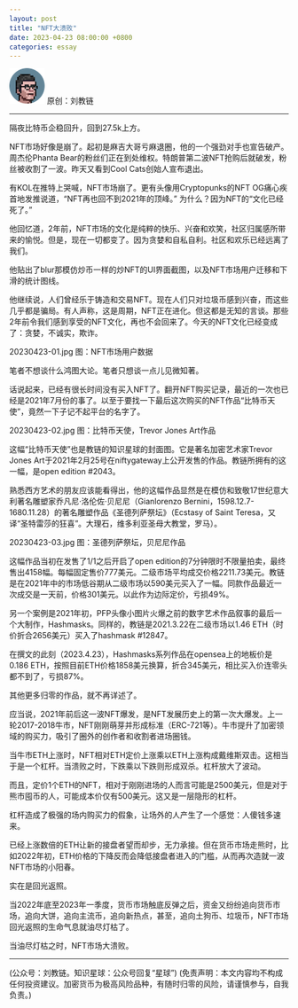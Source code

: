 ```yaml
---
layout: post
title: "NFT大溃败"
date: 2023-04-23 08:00:00 +0800
categories: essay
---
```


![](/images/ordinal-1835811752116542.png)
原创：刘教链

* * *

隔夜比特币企稳回升，回到27.5k上方。

NFT市场好像是崩了。起初是麻吉大哥亏麻退圈，他的一个强劲对手也宣告破产。周杰伦Phanta Bear的粉丝们正在到处维权。特朗普第二波NFT抢购后就破发，粉丝被收割了一波。昨天又看到Cool Cats创始人宣布退出。

有KOL在推特上哭喊，NFT市场崩了。更有头像用Cryptopunks的NFT OG痛心疾首地发推说道，“NFT再也回不到2021年的顶峰。” 为什么？因为NFT的“文化已经死了。”

他回忆道，2年前，NFT市场的文化是纯粹的快乐、兴奋和欢笑，社区归属感所带来的愉悦。但是，现在一切都变了。因为贪婪和自私自利。社区和欢乐已经远离了我们。

他贴出了blur那模仿炒币一样的炒NFT的UI界面截图，以及NFT市场用户迁移和下滑的统计图线。

他继续说，人们曾经乐于铸造和交易NFT。现在人们只对垃圾币感到兴奋，而这些几乎都是骗局。有人声称，这是周期，NFT正在进化。但这都是无知的言谈。那些2年前令我们感到享受的NFT文化，再也不会回来了。今天的NFT文化已经变成了：贪婪，不诚实，欺诈。

20230423-01.jpg
图：NFT市场用户数据

笔者不想谈什么鸿图大论。笔者只想谈一点儿见微知著。

话说起来，已经有很长时间没有买入NFT了。翻开NFT购买记录，最近的一次也已经是2021年7月份的事了。以至于要找一下最后这次购买的NFT作品“比特币天使”，竟然一下子记不起平台的名字了。

20230423-02.jpg
图：比特币天使，Trevor Jones Art作品

这幅“比特币天使”也是教链的知识星球的封面图。它是著名加密艺术家Trevor Jones Art于2021年2月25号在niftygateway上公开发售的作品。教链所拥有的这一幅，是open edition #2043。

熟悉西方艺术的朋友应该能看得出，他的这幅作品显然是在模仿和致敬17世纪意大利著名雕塑家乔凡尼·洛伦佐·贝尼尼（Gianlorenzo Bernini，1598.12.7-1680.11.28）的著名雕塑作品《圣德列萨祭坛》（Ecstasy of Saint Teresa，又译“圣特雷莎的狂喜”。大理石，维多利亚圣母大教堂，罗马）。

20230423-03.jpg
图：圣德列萨祭坛，贝尼尼作品

这幅作品当初在发售了1/1之后开启了open edition的7分钟限时不限量拍卖，最终售出4158幅。每幅固定售价777美元。二级市场平均成交价格2211.73美元。教链是在2021年中的市场低谷期从二级市场以590美元买入了一幅。同款作品最近一次成交是一天前，价格301美元。以此作为边际定价，亏损49%。

另一个案例是2021年初，PFP头像小图片火爆之前的数字艺术作品叙事的最后一个大制作，Hashmasks。同样的，教链是2021.3.22在二级市场以1.46 ETH（时价折合2656美元）买入了hashmask #12847。

在撰文的此刻（2023.4.23），Hashmasks系列作品在opensea上的地板价是0.186 ETH，按照目前ETH价格1858美元换算，折合345美元，相比买入价连零头都不到了，亏损87%。

其他更多归零的作品，就不再详述了。

应当说，2021年前后这一波NFT爆发，是NFT发展历史上的第一次大爆发。上一轮2017-2018牛市，NFT刚刚萌芽并形成标准（ERC-721等）。牛市提升了加密领域的购买力，吸引了圈外的创作者和收割者进场圈钱。

当牛市ETH上涨时，NFT相对ETH定价上涨乘以ETH上涨构成戴维斯双击。这相当于是一个杠杆。当溃败之时，下跌乘以下跌则形成双杀。杠杆放大了波动。

而且，定价1个ETH的NFT，相对于刚刚进场的人而言可能是2500美元，但是对于熊市囤币的人，可能成本价仅有500美元。这又是一层隐形的杠杆。

杠杆造成了极强的场内购买力的假象，让场外的人产生了一个感觉：人傻钱多速来。

已经上涨数倍的ETH让新的接盘者望而却步，无力承接。但在货币市场走熊时，比如2022年初，ETH价格的下降反而会降低接盘者进入的门槛，从而再次造就一波NFT市场的小阳春。

实在是回光返照。

当2022年底至2023年一季度，货币市场触底反弹之后，资金又纷纷追向货币市场，追向大饼，追向主流币，追向新热点，甚至，追向土狗币、垃圾币，NFT市场回光返照的生命气息就油尽灯枯了。

当油尽灯枯之时，NFT市场大溃败。


* * *

(公众号：刘教链。知识星球：公众号回复“星球”)
(免责声明：本文内容均不构成任何投资建议。加密货币为极高风险品种，有随时归零的风险，请谨慎参与，自我负责。)
